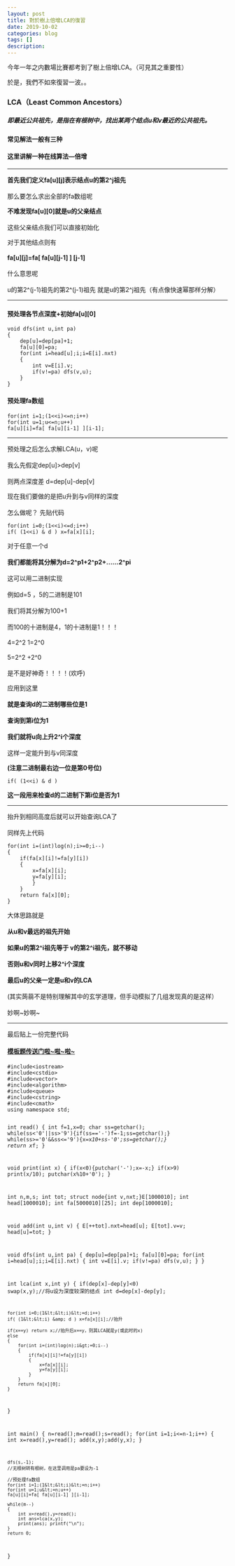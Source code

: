 ```yaml
---
layout: post
title: 對於樹上倍增LCA的復習
date: 2019-10-02
categories: blog
tags: []
description: 
---
```


今年一年之内數場比賽都考到了樹上倍增LCA。（可見其之重要性）

於是，我們不如來復習一波。。


<h3><strong>LCA（Least Common Ancestors）</strong></h3>
<h5><strong>即最近公共祖先，是指在有根树中，找出某两个结点u和v最近的公共祖先。</strong></h5>
<h4><strong>常见解法一般有三种</strong></h4>
<h4><strong>这里讲解一种在线算法—倍增</strong></h4>
<hr>
<p><strong>首先我们定义fa[u][j]表示结点u的第2^j祖先</strong> <br /><br />
那么要怎么求出全部的fa数组呢</p>
<p><strong>不难发现fa[u][0]就是u的父亲结点</strong> <br /><br />
这些父亲结点我们可以直接初始化</p>
<p>对于其他结点则有 <br /><br />
<strong>fa[u][j]=fa[ fa[u][j-1] ] [j-1]</strong> <br /><br />
什么意思呢 <br /><br />
u的第2^(j-1)祖先的第2^(j-1)祖先 就是u的第2^j祖先（有点像快速幂那样分解）</p>
<hr>
<h4><strong>预处理各节点深度+初始fa[u][0]</strong></h4>
<pre class="prettyprint linenums"><code>void dfs(int u,int pa)
{
    dep[u]=dep[pa]+1;
    fa[u][0]=pa;
    for(int i=head[u];i;i=E[i].nxt)
    {
        int v=E[i].v;
        if(v!=pa) dfs(v,u);
    }
}</code></pre>
<h4><strong>预处理fa数组</strong></h4>
<pre class="prettyprint linenums"><code>for(int i=1;(1&lt;&lt;i)&lt;=n;i++)
for(int u=1;u&lt;=n;u++)
fa[u][i]=fa[ fa[u][i-1] ][i-1];</code></pre>
<hr>
<p>预处理之后怎么求解LCA(u，v)呢 <br /><br />
我么先假定dep[u]&gt;dep[v] <br /><br />
则两点深度差 d=dep[u]-dep[v]</p>
<p>现在我们要做的是把u升到与v同样的深度 <br /><br />
怎么做呢？ 先贴代码</p>
<pre class="prettyprint linenums"><code>for(int i=0;(1&lt;&lt;i)&lt;=d;i++)
if( (1&lt;&lt;i) &amp; d ) x=fa[x][i];</code></pre>
<p>对于任意一个d <br /><br />
<strong>我们都能将其分解为d=2^p1+2^p2+……2^pi</strong> <br /><br />
这可以用二进制实现 <br /><br />
例如d=5 ，5的二进制是101 <br /><br />
我们将其分解为100+1 <br /><br />
而100的十进制是4，1的十进制是1！！！ <br /><br />
4=2^2   1=2^0 <br /><br />
5=2^2 +2^0 <br /><br />
是不是好神奇！！！！(欢呼)</p>
<p>应用到这里 <br /><br />
<strong>就是查询d的二进制哪些位是1</strong> <br /><br />
<strong>查询到第i位为1</strong> <br /><br />
<strong>我们就将u向上升2^i个深度</strong> <br /><br />
这样一定能升到与v同深度</p>
<p><strong>(注意二进制最右边一位是第0号位)</strong></p>
<pre class="prettyprint linenums"><code>if( (1&lt;&lt;i) &amp; d )</code></pre>
<p><strong>这一段用来检查d的二进制下第i位是否为1</strong></p>
<hr>
<p>抬升到相同高度后就可以开始查询LCA了 <br /><br />
同样先上代码</p>
<pre class="prettyprint linenums"><code>for(int i=(int)log(n);i&gt;=0;i--)
{
    if(fa[x][i]!=fa[y][i])
    {
        x=fa[x][i];
        y=fa[y][i];
        }
    }
    return fa[x][0];
}</code></pre>
<p>大体思路就是 <br /><br />
<strong>从u和v最远的祖先开始</strong> <br /><br />
<strong>如果u的第2^i祖先等于  v的第2^i祖先，就不移动</strong> <br /><br />
<strong>否则u和v同时上移2^i个深度</strong> <br /><br />
<strong>最后u的父亲一定是u和v的LCA</strong> <br /><br />
(其实蒟蒻不是特别理解其中的玄学道理，但手动模拟了几组发现真的是这样） <br /><br />
妙啊~妙啊~</p>
<hr>
<p>最后贴上一份完整代码</p>
<h4><a href="https://www.luogu.org/problemnew/show/P3379" rel="external nofollow noreferrer">模板题传送门啦~啦~啦~</a></h4>
<pre class="prettyprint linenums"><code>#include&lt;iostream&gt;
#include&lt;cstdio&gt;
#include&lt;vector&gt;
#include&lt;algorithm&gt;
#include&lt;queue&gt;
#include&lt;cstring&gt;
#include&lt;cmath&gt;
using namespace std;

int read()
{
    int f=1,x=0;
    char ss=getchar();
    while(ss&lt;'0'||ss&gt;'9'){if(ss=='-')f=-1;ss=getchar();}
    while(ss&gt;='0'&amp;&amp;ss&lt;='9'){x=x*10+ss-'0';ss=getchar();}
    return x*f;
}

void print(int x)
{
    if(x&lt;0){putchar('-');x=-x;}
    if(x&gt;9) print(x/10);
    putchar(x%10+'0');
}

int n,m,s;
int tot;
struct node{int v,nxt;}E[1000010];
int head[1000010];
int fa[5000010][25];
int dep[1000010];

void add(int u,int v)
{
    E[++tot].nxt=head[u];
    E[tot].v=v;
    head[u]=tot;
}

void dfs(int u,int pa)
{
    dep[u]=dep[pa]+1;
    fa[u][0]=pa;
    for(int i=head[u];i;i=E[i].nxt)
    {
        int v=E[i].v;
        if(v!=pa) dfs(v,u);
    }
}

int lca(int x,int y)
{
    if(dep[x]-dep[y]&lt;0) swap(x,y);//将u设为深度较深的结点
    int d=dep[x]-dep[y];

    for(int i=0;(1&lt;&lt;i)&lt;=d;i++)
    if( (1&lt;&lt;i) &amp; d ) x=fa[x][i];//抬升

    if(x==y) return x;//抬升后x==y，则其LCA就是y(或此时的x)
    else
    {
        for(int i=(int)log(n);i&gt;=0;i--)
        {
            if(fa[x][i]!=fa[y][i])
            {
                x=fa[x][i];
                y=fa[y][i];
            }
        }
        return fa[x][0];
    }
}

int main()
{
    n=read();m=read();s=read();
    for(int i=1;i&lt;=n-1;i++)
    {
        int x=read(),y=read();
        add(x,y);add(y,x);
    }

    dfs(s,-1);
    //无根树转有根树，在这里调用是pa要设为-1

    //预处理fa数组
    for(int i=1;(1&lt;&lt;i)&lt;=n;i++)
    for(int u=1;u&lt;=n;u++)
    fa[u][i]=fa[ fa[u][i-1] ][i-1];

    while(m--)
    {
        int x=read(),y=read();
        int ans=lca(x,y);
        print(ans); printf("\n");
    }
    return 0;
} </code></pre>

